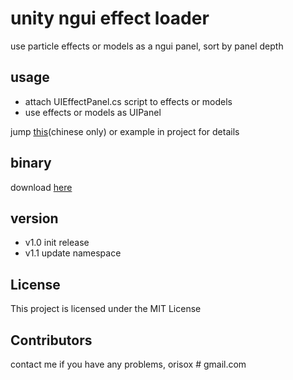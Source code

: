 # unity ngui effect loader

use particle effects or models as a ngui panel, sort by panel depth

## usage

* attach UIEffectPanel.cs script to effects or models
* use effects or models as UIPanel

jump [this](https://orisox.com/2017/04/05/unity-use-effect-as-ngui-panel/)(chinese only) or example in project for details

## binary

download [here](https://github.com/orisox/unity-ngui-effect-loader/releases/download/v1.1/release.unitypackage)

## version

* v1.0 init release
* v1.1 update namespace

## License

This project is licensed under the MIT License

## Contributors

contact me if you have any problems, orisox # gmail.com